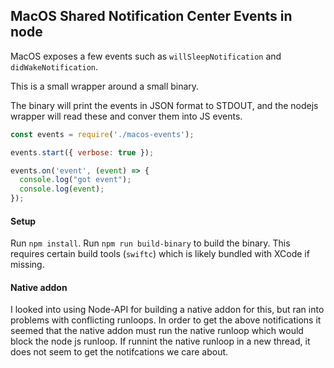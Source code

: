 ## MacOS Shared Notification Center Events in node

MacOS exposes a few events such as `willSleepNotification` and `didWakeNotification`.

This is a small wrapper around a small binary. 

The binary will print the events in JSON format to STDOUT, and the nodejs wrapper will read these and conver them into JS events.

```js
const events = require('./macos-events');

events.start({ verbose: true });

events.on('event', (event) => {
  console.log("got event");
  console.log(event);
});
```

#### Setup

Run `npm install`.
Run `npm run build-binary` to build the binary. This requires certain build tools (`swiftc`) which is likely bundled with XCode if missing.


#### Native addon

I looked into using Node-API for building a native addon for this, but ran into problems with conflicting runloops. In order to get the above notifications it seemed that the native addon must run the native runloop which would block the node js runloop. If runnint the native runloop in a new thread, it does not seem to get the notifcations we care about.

